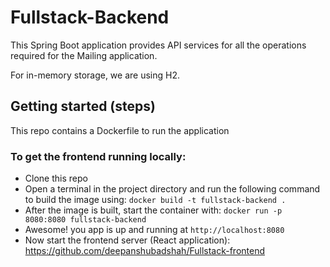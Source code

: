 # Fullstack-Backend
This Spring Boot application provides API services for all the operations required for the Mailing application.

For in-memory storage, we are using H2.

## Getting started (steps)
This repo contains a Dockerfile to run the application  

### To get the frontend running locally:
 * Clone this repo
 * Open a terminal in the project directory and run the following command to build the image using: `docker build -t fullstack-backend .`
 * After the image is built, start the container with: `docker run -p 8080:8080 fullstack-backend`
 * Awesome! you app is up and running at `http://localhost:8080`
 * Now start the frontend server (React application): https://github.com/deepanshubadshah/Fullstack-frontend
 
